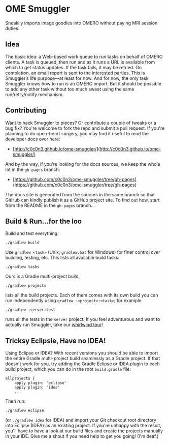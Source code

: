 OME Smuggler
============
Sneakily imports image goodies into OMERO without paying MRI session duties.


Idea
----
The basic idea: a Web-based work queue to run tasks on behalf of OMERO clients.
A task is queued, then run and as it runs a URL is available from which to get
status updates. If the task fails, it may be retried. On completion, an email
report is sent to the interested parties. This is Smuggler’s life purpose—at
least for now. And for now, the only task Smuggler knows how to run is an OMERO
import. But it should be possible to add any other task without too much sweat
using the same run/retry/notify mechanism.


Contributing
------------
Want to hack Smuggler to pieces? Or contribute a couple of tweaks or a bug fix?
You're welcome to fork the repo and submit a pull request.
If you're planning to do open-heart surgery, you may find it useful to read the
developer docs over here:

* [http://c0c0n3.github.io/ome-smuggler/](http://c0c0n3.github.io/ome-smuggler/)

And by the way, if you're looking for the docs sources, we keep the whole lot
in the `gh-pages` branch:

* [https://github.com/c0c0n3/ome-smuggler/tree/gh-pages](https://github.com/c0c0n3/ome-smuggler/tree/gh-pages)

The docs site is generated from the sources in the same branch so that GitHub
can kindly publish it as a GitHub project site. To find out how, start from
the README in the `gh-pages` branch...


Build & Run...for the loo
-------------------------
Build and test everything:

    ./gradlew build

Use `gradlew <task>` (Unix; `gradlew.bat` for Windows) for finer control over
building, testing, etc. This lists all available build tasks:

    ./gradlew tasks

Ours is a Gradle multi-project build, 

    ./gradlew projects

lists all the build projects. Each of them comes with its own build you can
run independently using `gradlew :<project>:<task>`; for example

    ./gradlew :server:test

runs all the tests in the `server` project. If you feel adventurous and want
to actually run Smuggler, take our [whirlwind tour](http://c0c0n3.github.io/ome-smuggler/docs/content/examples/whirlwind-tour.html)!


Tricksy Eclipsie, Have no IDEA!
-------------------------------
Using Eclipse or IDEA? With recent versions you should be able to import the
entire Gradle multi-project build seamlessly as a Gradle project. If that
doesn't work for you, try adding the Gradle Eclipse or IDEA plugin to each
build project, which you can do in the root `build.gradle` file:

    allprojects {
        apply plugin: 'eclipse'
        apply plugin: 'idea' 
        ...

Then run:

    ./gradlew eclipse

(or `./gradlew idea` for IDEA) and import your Git checkout root directory
into Eclipse (IDEA) as an existing project.
If you're unhappy with the result, you'll have to have a look at our build
files and create the projects manually in your IDE. Give me a shout if you
need help to get you going! (I'm deaf.)

